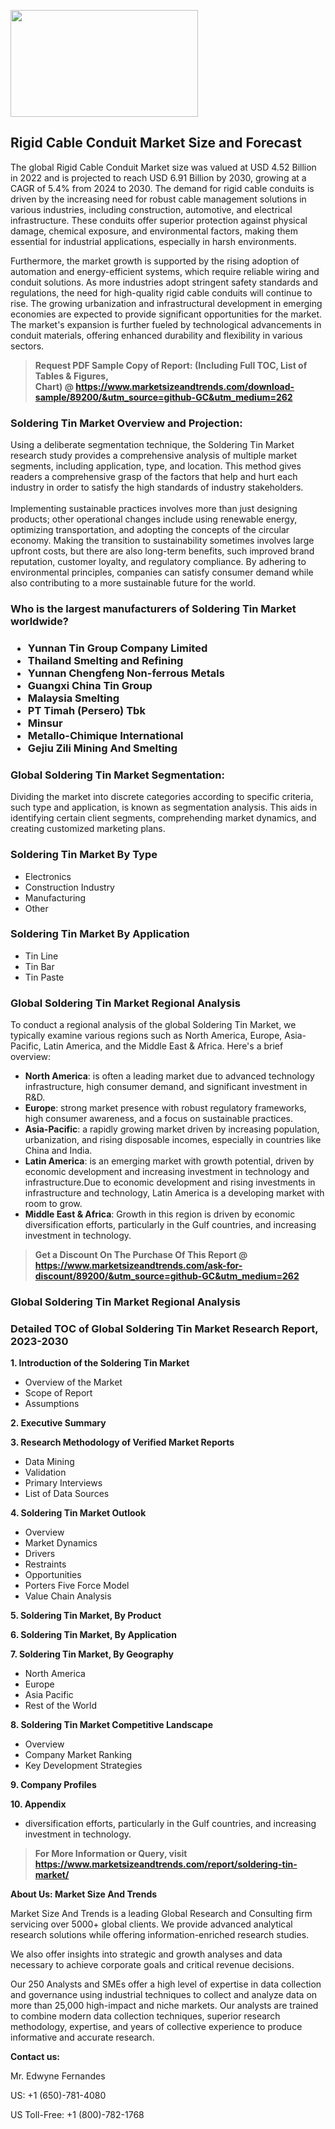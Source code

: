 <p><img class="alignnone size-medium wp-image-20088" src="https://ffe5etoiles.com/wp-content/uploads/2024/12/MST1-300x171.png" alt="" width="300" height="171" /></p><h2>Rigid Cable Conduit Market Size and Forecast</h2><p>The global Rigid Cable Conduit Market size was valued at USD 4.52 Billion in 2022 and is projected to reach USD 6.91 Billion by 2030, growing at a CAGR of 5.4% from 2024 to 2030. The demand for rigid cable conduits is driven by the increasing need for robust cable management solutions in various industries, including construction, automotive, and electrical infrastructure. These conduits offer superior protection against physical damage, chemical exposure, and environmental factors, making them essential for industrial applications, especially in harsh environments.</p><p>Furthermore, the market growth is supported by the rising adoption of automation and energy-efficient systems, which require reliable wiring and conduit solutions. As more industries adopt stringent safety standards and regulations, the need for high-quality rigid cable conduits will continue to rise. The growing urbanization and infrastructural development in emerging economies are expected to provide significant opportunities for the market. The market's expansion is further fueled by technological advancements in conduit materials, offering enhanced durability and flexibility in various sectors.</p></p><blockquote id="" class=""><strong>Request PDF Sample Copy of Report: (Including Full TOC, List of Tables &amp; Figures, Chart)&nbsp;@&nbsp;<strong><a href="https://www.marketsizeandtrends.com/download-sample/89200/&utm_source=github-GC&utm_medium=262" target="_blank">https://www.marketsizeandtrends.com/download-sample/89200/&utm_source=github-GC&utm_medium=262</a></strong></strong></blockquote><h3 id="" class="">Soldering Tin Market&nbsp;Overview and Projection:</h3><p id="" class="">Using a deliberate segmentation technique, the Soldering Tin Market research study provides a comprehensive analysis of multiple market segments, including application, type, and location. This method gives readers a comprehensive grasp of the factors that help and hurt each industry in order to satisfy the high standards of industry stakeholders. <br /> <br />Implementing sustainable practices involves more than just designing products; other operational changes include using renewable energy, optimizing transportation, and adopting the concepts of the circular economy. Making the transition to sustainability sometimes involves large upfront costs, but there are also long-term benefits, such improved brand reputation, customer loyalty, and regulatory compliance. By adhering to environmental principles, companies can satisfy consumer demand while also contributing to a more sustainable future for the world.</p><h3 id="" class="">Who is the largest manufacturers of&nbsp;Soldering Tin Market worldwide?</h3><h3 class=""><p><ul><li>Yunnan Tin Group Company Limited </li><li> Thailand Smelting and Refining </li><li> Yunnan Chengfeng Non-ferrous Metals </li><li> Guangxi China Tin Group </li><li> Malaysia Smelting </li><li> PT Timah (Persero) Tbk </li><li> Minsur </li><li> Metallo-Chimique International </li><li> Gejiu Zili Mining And Smelting</li></ul></p></h3><h3 id="" class="">Global&nbsp;Soldering Tin Market Segmentation:</h3><p id="" class="">Dividing the market into discrete categories according to specific criteria, such type and application, is known as segmentation analysis. This aids in identifying certain client segments, comprehending market dynamics, and creating customized marketing plans.</p><h3 id="" class="">Soldering Tin Market&nbsp;By Type</h3><p><p><ul><li>Electronics </li><li> Construction Industry </li><li> Manufacturing </li><li> Other</p></li></ul></p></p><h3 id="" class="">Soldering Tin Market&nbsp;By Application</h3><p class=""><p><ul><li>Tin Line </li><li> Tin Bar </li><li> Tin Paste</li></ul></p></p><h3 id="" class="">Global Soldering Tin Market Regional Analysis</h3><p id="" class="">To conduct a regional analysis of the global Soldering Tin Market, we typically examine various regions such as North America, Europe, Asia-Pacific, Latin America, and the Middle East &amp; Africa. Here's a brief overview:</p><ul><li><strong>North America</strong>: is often a leading market due to advanced technology infrastructure, high consumer demand, and significant investment in R&amp;D.</li><li><strong>Europe</strong>: strong market presence with robust regulatory frameworks, high consumer awareness, and a focus on sustainable practices.</li><li><strong>Asia-Pacific</strong>: a rapidly growing market driven by increasing population, urbanization, and rising disposable incomes, especially in countries like China and India.</li><li><strong>Latin America</strong>: is an emerging market with growth potential, driven by economic development and increasing investment in technology and infrastructure.Due to economic development and rising investments in infrastructure and technology, Latin America is a developing market with room to grow.</li><li><strong>Middle East &amp; Africa</strong>: Growth in this region is driven by economic diversification efforts, particularly in the Gulf countries, and increasing investment in technology.</li></ul><blockquote id="" class=""><strong>Get a Discount On The Purchase Of This Report @ <strong><a href="https://www.marketsizeandtrends.com/ask-for-discount/89200/&utm_source=github-GC&utm_medium=262" target="_blank">https://www.marketsizeandtrends.com/ask-for-discount/89200/&utm_source=github-GC&utm_medium=262</a></strong></strong></blockquote><h3 id="" class="">Global Soldering Tin Market Regional Analysis</h3><h3 id="" class="">Detailed TOC of Global Soldering Tin Market Research Report, 2023-2030</h3><p id="" class=""><strong>1. Introduction of the Soldering Tin Market</strong></p><ul><li>Overview of the Market</li><li>Scope of Report</li><li>Assumptions</li></ul><p id="" class=""><strong>2. Executive Summary</strong></p><p id="" class=""><strong>3. Research Methodology of Verified Market Reports</strong></p><ul><li>Data Mining</li><li>Validation</li><li>Primary Interviews</li><li>List of Data Sources</li></ul><p id="" class=""><strong>4. Soldering Tin Market Outlook</strong></p><ul><li>Overview</li><li>Market Dynamics</li><li>Drivers</li><li>Restraints</li><li>Opportunities</li><li>Porters Five Force Model</li><li>Value Chain Analysis</li></ul><p id="" class=""><strong>5. Soldering Tin Market, By Product</strong></p><p id="" class=""><strong>6. Soldering Tin Market, By Application</strong></p><p id="" class=""><strong>7. Soldering Tin Market, By Geography</strong></p><ul><li>North America</li><li>Europe</li><li>Asia Pacific</li><li>Rest of the World</li></ul><p id="" class=""><strong>8. Soldering Tin Market Competitive Landscape</strong></p><ul><li>Overview</li><li>Company Market Ranking</li><li>Key Development Strategies</li></ul><p id="" class=""><strong>9. Company Profiles</strong></p><p id="" class=""><strong>10. Appendix</strong></p><ul><li>diversification efforts, particularly in the Gulf countries, and increasing investment in technology.</li></ul><blockquote id="" class=""><strong>For More Information or Query, visit <strong><strong><a href="https://www.marketsizeandtrends.com/report/soldering-tin-market/" target="_blank">https://www.marketsizeandtrends.com/report/soldering-tin-market/</a></strong></strong></strong></blockquote><p id="" class=""><strong>About Us: Market Size And Trends</strong></p><p id="" class="">Market Size And Trends is a leading Global Research and Consulting firm servicing over 5000+ global clients. We provide advanced analytical research solutions while offering information-enriched research studies.</p><p id="" class="">We also offer insights into strategic and growth analyses and data necessary to achieve corporate goals and critical revenue decisions.</p><p id="" class="">Our 250 Analysts and SMEs offer a high level of expertise in data collection and governance using industrial techniques to collect and analyze data on more than 25,000 high-impact and niche markets. Our analysts are trained to combine modern data collection techniques, superior research methodology, expertise, and years of collective experience to produce informative and accurate research.</p><p id="" class=""><strong>Contact us:</strong></p><p id="" class="">Mr. Edwyne Fernandes</p><p id="" class="">US: +1 (650)-781-4080</p><p id="" class="">US Toll-Free: +1 (800)-782-1768</p>
